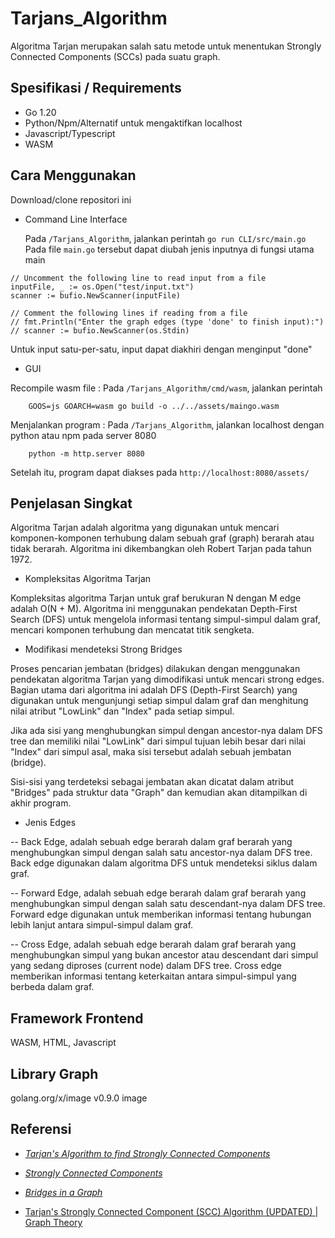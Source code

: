 # Tarjans_Algorithm

Algoritma Tarjan merupakan salah satu metode untuk menentukan Strongly Connected Components (SCCs) pada suatu graph.

## Spesifikasi / Requirements

- Go 1.20
- Python/Npm/Alternatif untuk mengaktifkan localhost
- Javascript/Typescript
- WASM

## Cara Menggunakan

Download/clone repositori ini

- Command Line Interface

  Pada `/Tarjans_Algorithm`, jalankan perintah `go run CLI/src/main.go`
  Pada file `main.go` tersebut dapat diubah jenis inputnya di fungsi utama main

```
// Uncomment the following line to read input from a file
inputFile, _ := os.Open("test/input.txt")
scanner := bufio.NewScanner(inputFile)

// Comment the following lines if reading from a file
// fmt.Println("Enter the graph edges (type 'done' to finish input):")
// scanner := bufio.NewScanner(os.Stdin)
```

Untuk input satu-per-satu, input dapat diakhiri dengan menginput "done"

- GUI

Recompile wasm file :
Pada `/Tarjans_Algorithm/cmd/wasm`, jalankan perintah

```
    GOOS=js GOARCH=wasm go build -o ../../assets/maingo.wasm
```

Menjalankan program :
Pada `/Tarjans_Algorithm`, jalankan localhost dengan python atau npm pada server 8080

```
    python -m http.server 8080
```

Setelah itu, program dapat diakses pada `http://localhost:8080/assets/`

## Penjelasan Singkat

Algoritma Tarjan adalah algoritma yang digunakan untuk mencari komponen-komponen terhubung dalam sebuah graf (graph) berarah atau tidak berarah. Algoritma ini dikembangkan oleh Robert Tarjan pada tahun 1972.

- Kompleksitas Algoritma Tarjan

Kompleksitas algoritma Tarjan untuk graf berukuran N dengan M edge adalah O(N + M). Algoritma ini menggunakan pendekatan Depth-First Search (DFS) untuk mengelola informasi tentang simpul-simpul dalam graf, mencari komponen terhubung dan mencatat titik sengketa.

- Modifikasi mendeteksi Strong Bridges

Proses pencarian jembatan (bridges) dilakukan dengan menggunakan pendekatan algoritma Tarjan yang dimodifikasi untuk mencari strong edges. Bagian utama dari algoritma ini adalah DFS (Depth-First Search) yang digunakan untuk mengunjungi setiap simpul dalam graf dan menghitung nilai atribut "LowLink" dan "Index" pada setiap simpul.

Jika ada sisi yang menghubungkan simpul dengan ancestor-nya dalam DFS tree dan memiliki nilai "LowLink" dari simpul tujuan lebih besar dari nilai "Index" dari simpul asal, maka sisi tersebut adalah sebuah jembatan (bridge).

Sisi-sisi yang terdeteksi sebagai jembatan akan dicatat dalam atribut "Bridges" pada struktur data "Graph" dan kemudian akan ditampilkan di akhir program.

- Jenis Edges

-- Back Edge, adalah sebuah edge berarah dalam graf berarah yang menghubungkan simpul dengan salah satu ancestor-nya dalam DFS tree. Back edge digunakan dalam algoritma DFS untuk mendeteksi siklus dalam graf.

-- Forward Edge, adalah sebuah edge berarah dalam graf berarah yang menghubungkan simpul dengan salah satu descendant-nya dalam DFS tree. Forward edge digunakan untuk memberikan informasi tentang hubungan lebih lanjut antara simpul-simpul dalam graf.

-- Cross Edge, adalah sebuah edge berarah dalam graf berarah yang menghubungkan simpul yang bukan ancestor atau descendant dari simpul yang sedang diproses (current node) dalam DFS tree. Cross edge memberikan informasi tentang keterkaitan antara simpul-simpul yang berbeda dalam graf.

## Framework Frontend

WASM, HTML, Javascript

## Library Graph

golang.org/x/image v0.9.0
image

## Referensi

- [_Tarjan's Algorithm to find Strongly Connected Components_](https://www.geeksforgeeks.org/tarjan-algorithm-find-strongly-connected-components/)

- [_Strongly Connected Components_](https://www.geeksforgeeks.org/strongly-connected-components/)

- [_Bridges in a Graph_](https://www.geeksforgeeks.org/bridge-in-a-graph/)

- [Tarjan's Strongly Connected Component (SCC) Algorithm (UPDATED) | Graph Theory](https://www.youtube.com/watch?v=wUgWX0nc4NY&t=517s)
